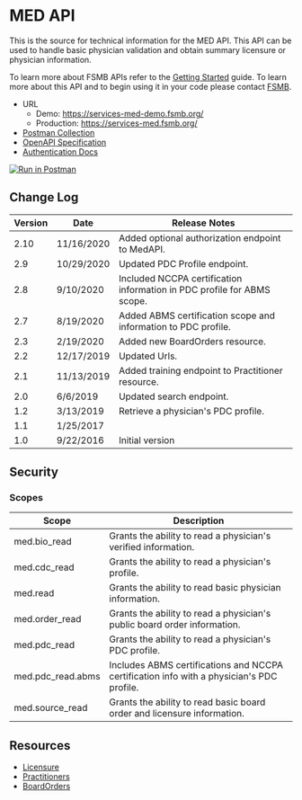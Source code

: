# MED API

This is the source for technical information for the MED API. This API can be used to handle basic physician validation and obtain summary licensure or physician information. 

To learn more about FSMB APIs refer to the [Getting Started](https://github.com/fsmb/api-docs) guide. To learn more about this API and to begin using it in your code please contact [FSMB](mailto:pdc@fsmb.org).

- URL
  - Demo: https://services-med-demo.fsmb.org/
  - Production: https://services-med.fsmb.org/
- [Postman Collection](https://www.getpostman.com/collections/2017e45ba7c7fe1def97)
- [OpenAPI Specification](https://services-med-demo.fsmb.org/_swagger/v2)
- [Authentication Docs](https://github.com/fsmb/api-docs/blob/master/docs/authentication.md)

[![Run in Postman](https://run.pstmn.io/button.svg)](https://app.getpostman.com/run-collection/2017e45ba7c7fe1def97)
## Change Log

| Version | Date | Release Notes |
| - | - | -|
| 2.10 | 11/16/2020 | Added optional authorization endpoint to MedAPI. |
| 2.9 | 10/29/2020 | Updated PDC Profile endpoint. |
| 2.8 | 9/10/2020 | Included NCCPA certification information in PDC profile for ABMS scope. |
| 2.7 | 8/19/2020 | Added ABMS certification scope and information to PDC profile. |
| 2.3 | 2/19/2020 | Added new BoardOrders resource. | 
| 2.2 | 12/17/2019 | Updated Urls. |
| 2.1 | 11/13/2019 | Added training endpoint to Practitioner resource. |
| 2.0 | 6/6/2019 | Updated search endpoint. | 
| 1.2 | 3/13/2019 | Retrieve a physician's PDC profile. |
| 1.1 | 1/25/2017 | |
| 1.0 | 9/22/2016 | Initial version |

## Security

### Scopes 

| Scope | Description |
| - | - |
| med.bio_read | Grants the ability to read a physician's verified information. |
| med.cdc_read | Grants the ability to read a physician's profile. |
| med.read | Grants the ability to read basic physician information. |
| med.order_read | Grants the ability to read a physician's public board order information. |
| med.pdc_read | Grants the ability to read a physician's PDC profile. |
| med.pdc_read.abms | Includes ABMS certifications and NCCPA certification info with a physician's PDC profile. |
| med.source_read | Grants the ability to read basic board order and licensure information. |

## Resources

- [Licensure](docs/licensure/README.md)
- [Practitioners](docs/practitioners/README.md)
- [BoardOrders](docs/boardOrders/README.md)
